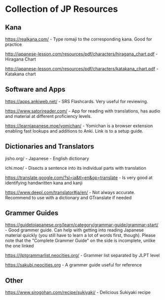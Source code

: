 # Collection of JP Resources

## Kana

https://realkana.com/ - Type romaji to the corresponding kana. Good for practice

http://japanese-lesson.com/resources/pdf/characters/hiragana_chart.pdf - Hiragana Chart

http://japanese-lesson.com/resources/pdf/characters/katakana_chart.pdf - Katakana chart

## Software and Apps

https://apps.ankiweb.net/ - SRS Flashcards. Very useful for reviewing.

https://www.satorireader.com/ - App for reading with translations, has audio and material at different proficiency levels.

https://learnjapanese.moe/yomichan/ - Yomichan is a browser extension enabling fast lookups and additions to Anki. Link is to a setup guide.

## Dictionaries and Translators

jisho.org/ - Japanese - English dictionary

ichi.moe/ - Disects a sentence into its individual parts with translation

https://translate.google.com/?sl=ja&tl=en&op=translate - Is very good at identifying handwritten kana and kanji

https://www.deepl.com/translator#ja/en/ - Not always accurate. Recommend to use with a dictionary and GTranslate if needed

## Grammer Guides

https://guidetojapanese.org/learn/category/grammar-guide/grammar-start/ - Good grammer guide. Can help with getting into reading Japanese material quickly (you still have to learn a lot of words first, though). Please note that the "Complete Grammer Guide" on the side is incomplete, unlike the one linked

https://jlptgrammarlist.neocities.org/ - Grammer list separated by JLPT level

https://sakubi.neocities.org - A grammer guide useful for reference

## Other

https://www.sirogohan.com/recipe/sukiyaki/ - Delicious Sukiyaki recipe
